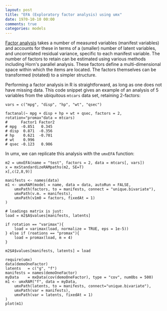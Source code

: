 ```yaml
---
layout: post
title: "EFA (Exploratory factor analysis) using umx"
date: 1970-10-10 00:00
comments: true
categories: models
---
```


[Factor analysis](https://en.wikipedia.org/wiki/Factor_analysis) takes a number of measured variables (manifest variables) and accounts for these in terms of a (smaller) number of latent variables, and uncorrelated residual variance, specific to each manifest variable. The number of factors to retain can be estimated using various methods including Horn's parallel analysis. These factors define a multi-dimensional space within which the items are located. The factors themselves can be transformed (rotated) to a simpler structure.

Performing a factor analysis in R is straightforward, as long as one does not have missing data. This code snippet gives an example of an analysis of 5 variables from the ubiquitous `mtcars` data set, retaining 2-factors: 

```splus
vars = c("mpg", "disp", "hp", "wt", "qsec")

factanal(~ mpg + disp + hp + wt + qsec, factors = 2, rotation="promax"data = mtcars)
#      Factor1 Factor2
# mpg  -0.851   0.345
# disp  0.871  -0.356
# hp    0.621  -0.701
# wt    0.996
# qsec -0.123   0.906
```

In umx, we can replicate this analysis with the `umxEFA` function:

```splus
m2 = umxEFA(name = "test", factors = 2, data = mtcars[, vars])
x = mxStandardizeRAMpaths(m2, SE=T)
x[,c(2,8,9)]

manifests <- names(data)
m1 <- umxRAM(model = name, data = data, autoRun = FALSE,
	umxPath(factors, to = manifests, connect = "unique.bivariate"),
	umxPath(v.m. = manifests),
	umxPath(v1m0 = factors, fixedAt = 1)
)

# loadings matrix is just:
load = m2$A$values[manifests, latents]

if rotation == "varimax"){
	load = varimax(load, normalize = TRUE, eps = 1e-5))
} else if (roations == "promax"){
	load = promax(load, m = 4)
}

m2$A$values[manifests, latents] = load

require(umx)
data(demoOneFactor)
latents   = c("g", "f")
manifests = names(demoOneFactor)
myData    = mxData(cov(demoOneFactor), type = "cov", numObs = 500)
m1 <- umxRAM("f", data = myData,
	umxPath(latents, to = manifests, connect="unique.bivariate"),
	umxPath(var = manifests),
	umxPath(var = latents, fixedAt = 1)
)
plot(m1)

```

